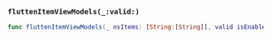 ### `fluttenItemViewModels(_:valid:)`

```swift
func fluttenItemViewModels(_ nsItems: [String:[String]], valid isEnabled: Bool) -> [ElementViewModel]
```

